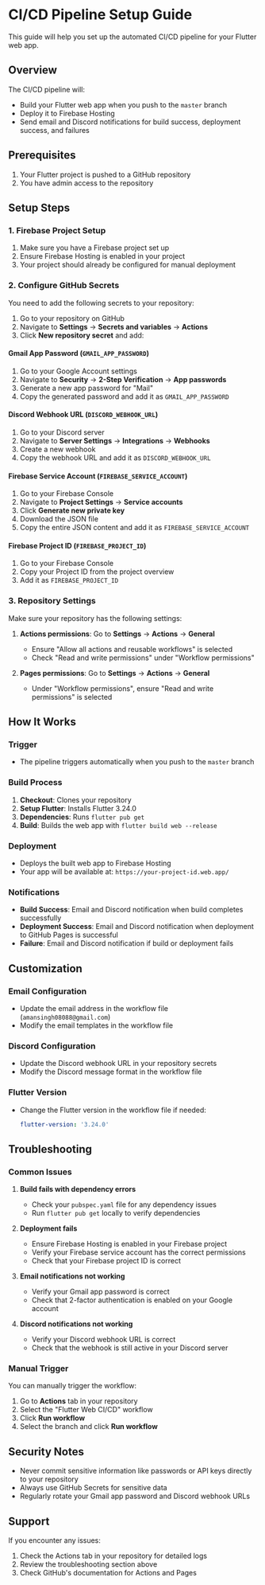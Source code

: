 # CI/CD Pipeline Setup Guide

This guide will help you set up the automated CI/CD pipeline for your Flutter web app.

## Overview

The CI/CD pipeline will:
- Build your Flutter web app when you push to the `master` branch
- Deploy it to Firebase Hosting
- Send email and Discord notifications for build success, deployment success, and failures

## Prerequisites

1. Your Flutter project is pushed to a GitHub repository
2. You have admin access to the repository

## Setup Steps

### 1. Firebase Project Setup

1. Make sure you have a Firebase project set up
2. Ensure Firebase Hosting is enabled in your project
3. Your project should already be configured for manual deployment

### 2. Configure GitHub Secrets

You need to add the following secrets to your repository:

1. Go to your repository on GitHub
2. Navigate to **Settings** → **Secrets and variables** → **Actions**
3. Click **New repository secret** and add:

#### Gmail App Password (`GMAIL_APP_PASSWORD`)
1. Go to your Google Account settings
2. Navigate to **Security** → **2-Step Verification** → **App passwords**
3. Generate a new app password for "Mail"
4. Copy the generated password and add it as `GMAIL_APP_PASSWORD`

#### Discord Webhook URL (`DISCORD_WEBHOOK_URL`)
1. Go to your Discord server
2. Navigate to **Server Settings** → **Integrations** → **Webhooks**
3. Create a new webhook
4. Copy the webhook URL and add it as `DISCORD_WEBHOOK_URL`

#### Firebase Service Account (`FIREBASE_SERVICE_ACCOUNT`)
1. Go to your Firebase Console
2. Navigate to **Project Settings** → **Service accounts**
3. Click **Generate new private key**
4. Download the JSON file
5. Copy the entire JSON content and add it as `FIREBASE_SERVICE_ACCOUNT`

#### Firebase Project ID (`FIREBASE_PROJECT_ID`)
1. Go to your Firebase Console
2. Copy your Project ID from the project overview
3. Add it as `FIREBASE_PROJECT_ID`

### 3. Repository Settings

Make sure your repository has the following settings:

1. **Actions permissions**: Go to **Settings** → **Actions** → **General**
   - Ensure "Allow all actions and reusable workflows" is selected
   - Check "Read and write permissions" under "Workflow permissions"

2. **Pages permissions**: Go to **Settings** → **Actions** → **General**
   - Under "Workflow permissions", ensure "Read and write permissions" is selected

## How It Works

### Trigger
- The pipeline triggers automatically when you push to the `master` branch

### Build Process
1. **Checkout**: Clones your repository
2. **Setup Flutter**: Installs Flutter 3.24.0
3. **Dependencies**: Runs `flutter pub get`
4. **Build**: Builds the web app with `flutter build web --release`

### Deployment
- Deploys the built web app to Firebase Hosting
- Your app will be available at: `https://your-project-id.web.app/`

### Notifications
- **Build Success**: Email and Discord notification when build completes successfully
- **Deployment Success**: Email and Discord notification when deployment to GitHub Pages is successful
- **Failure**: Email and Discord notification if build or deployment fails

## Customization

### Email Configuration
- Update the email address in the workflow file (`amansingh08088@gmail.com`)
- Modify the email templates in the workflow file

### Discord Configuration
- Update the Discord webhook URL in your repository secrets
- Modify the Discord message format in the workflow file

### Flutter Version
- Change the Flutter version in the workflow file if needed:
  ```yaml
  flutter-version: '3.24.0'
  ```

## Troubleshooting

### Common Issues

1. **Build fails with dependency errors**
   - Check your `pubspec.yaml` file for any dependency issues
   - Run `flutter pub get` locally to verify dependencies

2. **Deployment fails**
   - Ensure Firebase Hosting is enabled in your Firebase project
   - Verify your Firebase service account has the correct permissions
   - Check that your Firebase project ID is correct

3. **Email notifications not working**
   - Verify your Gmail app password is correct
   - Check that 2-factor authentication is enabled on your Google account

4. **Discord notifications not working**
   - Verify your Discord webhook URL is correct
   - Check that the webhook is still active in your Discord server

### Manual Trigger

You can manually trigger the workflow:
1. Go to **Actions** tab in your repository
2. Select the "Flutter Web CI/CD" workflow
3. Click **Run workflow**
4. Select the branch and click **Run workflow**

## Security Notes

- Never commit sensitive information like passwords or API keys directly to your repository
- Always use GitHub Secrets for sensitive data
- Regularly rotate your Gmail app password and Discord webhook URLs

## Support

If you encounter any issues:
1. Check the Actions tab in your repository for detailed logs
2. Review the troubleshooting section above
3. Check GitHub's documentation for Actions and Pages 